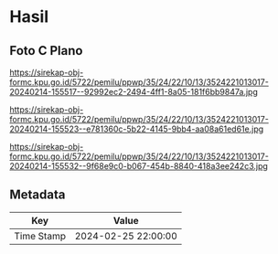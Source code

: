 # Hasil

## Foto C Plano

https://sirekap-obj-formc.kpu.go.id/5722/pemilu/ppwp/35/24/22/10/13/3524221013017-20240214-155517--92992ec2-2494-4ff1-8a05-181f6bb9847a.jpg

https://sirekap-obj-formc.kpu.go.id/5722/pemilu/ppwp/35/24/22/10/13/3524221013017-20240214-155523--e781360c-5b22-4145-9bb4-aa08a61ed61e.jpg

https://sirekap-obj-formc.kpu.go.id/5722/pemilu/ppwp/35/24/22/10/13/3524221013017-20240214-155532--9f68e9c0-b067-454b-8840-418a3ee242c3.jpg


## Metadata

| Key        | Value               |
| ---------- | ------------------- |
| Time Stamp | 2024-02-25 22:00:00 |



